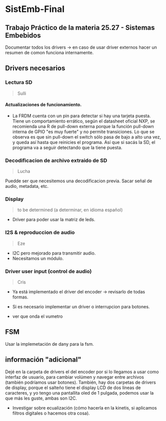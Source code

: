 # SistEmb-Final
## Trabajo Práctico de la materia 25.27 - Sistemas Embebidos

Documentar todos los drivers $\to$ en caso de usar driver externos hacer un resumen de comon funciona internamente.

## Drivers necesarios

### Lectura SD

> Sulli
#### Actualizaciones de funcionamiento.
- La FRDM cuenta con un pin para detectar si hay una tarjeta puesta. Tiene un comportamiento errático, según el datasheet oficial NXP, se recomienda una R de pull-down externa porque la función pull-down interna de GPIO "es muy fuerte" y no permite transiciones. Lo que se observa es que sin pull-down el switch sólo pasa de bajo a alto una vez, y queda así hasta que reinicies el programa. Así que si sacás la SD, el programa va a seguir detectando que la tiene puesta.

### Decodificacion de archivo extraido de SD

> Lucha

Puedde ser que necesitemos una decodificacion previa.
Sacar señal de audio, metadata, etc.

### Display 

> to be determined (a determinar, en idioma español)

- Driver para poder usar la matriz de leds.

### I2S & reproduccion de audio

> Eze

- I2C pero mejorado para transmitir audio.
- Necesitamos un módulo.

### Driver user input (control de audio)

> Cris

- Ya está implementado el driver del encoder $\to$ revisarlo de todas formas.
- Si es necesario implementar un driver o interrupcion para botones.

- ver que onda el vumetro

## FSM

Usar la implemetación de dany para la fsm.

## información "adicional"
Dejé en la carpeta de drivers el del encoder por si lo llegamos a usar como interfaz de usuario, para cambiar volúmen y navegar entre archivos (también podríamos usar botones).
También, hay dos carpetas de drivers de display, porque el salteño tiene el display LCD de dos líneas de caracteres, y yo tengo una pantallita oled de 1 pulgada, podemos usar la que más les guste, ambas son I2C.

- Investigar sobre ecualización (cómo hacerla en la kinetis, si aplicamos filtros digitales o hacemos otra cosa).
